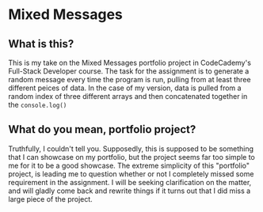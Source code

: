 # Mixed Messages

## What is this?

This is my take on the Mixed Messages portfolio project in CodeCademy's Full-Stack Developer course. The task for the assignment is to generate a random message every time the program is run, pulling from at least three different peices of data. In the case of my version, data is pulled from a random index of three different arrays and then concatenated together in the `console.log()`

## What do you mean, portfolio project?

Truthfully, I couldn't tell you. Supposedly, this is supposed to be something that I can showcase on my portfolio, but the project seems far too simple to me for it to be a good showcase. The extreme simplicity of this "portfolio" project, is leading me to question whether or not I completely missed some requirement in the assignment. I will be seeking clarification on the matter, and will gladly come back and rewrite things if it turns out that I did miss a large piece of the project. 
